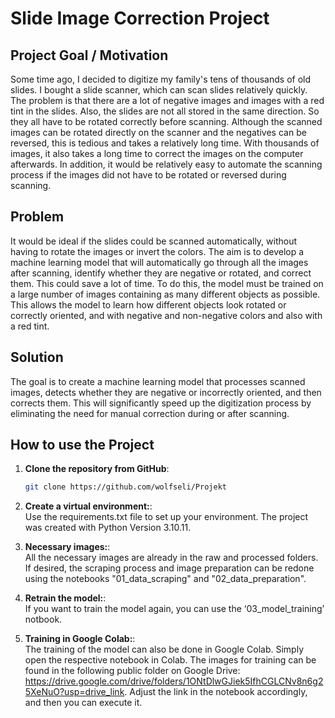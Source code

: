 # Slide Image Correction Project

## Project Goal / Motivation
Some time ago, I decided to digitize my family's tens of thousands of old slides. I bought a slide scanner, which can scan slides relatively quickly. The problem is that there are a lot of negative images and images with a red tint in the slides. Also, the slides are not all stored in the same direction. So they all have to be rotated correctly before scanning. Although the scanned images can be rotated directly on the scanner and the negatives can be reversed, this is tedious and takes a relatively long time. With thousands of images, it also takes a long time to correct the images on the computer afterwards. In addition, it would be relatively easy to automate the scanning process if the images did not have to be rotated or reversed during scanning.

## Problem
It would be ideal if the slides could be scanned automatically, without having to rotate the images or invert the colors. The aim is to develop a machine learning model that will automatically go through all the images after scanning, identify whether they are negative or rotated, and correct them. This could save a lot of time. To do this, the model must be trained on a large number of images containing as many different objects as possible. This allows the model to learn how different objects look rotated or correctly oriented, and with negative and non-negative colors and also with a red tint. 

## Solution
The goal is to create a machine learning model that processes scanned images, detects whether they are negative or incorrectly oriented, and then corrects them. This will significantly speed up the digitization process by eliminating the need for manual correction during or after scanning.

## How to use the Project
1. **Clone the repository from GitHub**:
   ```sh
   git clone https://github.com/wolfseli/Projekt

2. **Create a virtual environment:**:  
Use the requirements.txt file to set up your environment. 
The project was created with Python Version 3.10.11.

3. **Necessary images:**:  
All the necessary images are already in the raw and processed folders. If desired, the scraping process and image preparation can be redone using the notebooks "01_data_scraping" and "02_data_preparation".

4. **Retrain the model:**:  
If you want to train the model again, you can use the ‘03_model_training’ notbook.

5. **Training in Google Colab:**:  
The training of the model can also be done in Google Colab. Simply open the respective notebook in Colab. The images for training can be found in the following public folder on Google Drive: https://drive.google.com/drive/folders/1ONtDlwGJiek5IfhCGLCNv8n6g25XeNuO?usp=drive_link. Adjust the link in the notebook accordingly, and then you can execute it.
